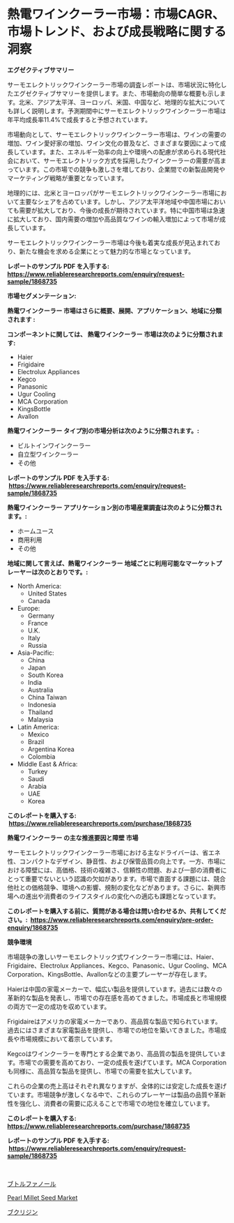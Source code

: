 <p><h1>熱電ワインクーラー市場：市場CAGR、市場トレンド、および成長戦略に関する洞察</h1></p><p><strong>エグゼクティブサマリー</strong></p>
<p><p>サーモエレクトリックワインクーラー市場の調査レポートは、市場状況に特化したエグゼクティブサマリーを提供します。また、市場動向の簡単な概要も示します。北米、アジア太平洋、ヨーロッパ、米国、中国など、地理的な拡大についても詳しく説明します。予測期間中にサーモエレクトリックワインクーラー市場は年平均成長率11.4%で成長すると予想されています。</p><p>市場動向として、サーモエレクトリックワインクーラー市場は、ワインの需要の増加、ワイン愛好家の増加、ワイン文化の普及など、さまざまな要因によって成長しています。また、エネルギー効率の向上や環境への配慮が求められる現代社会において、サーモエレクトリック方式を採用したワインクーラーの需要が高まっています。この市場での競争も激しさを増しており、企業間での新製品開発やマーケティング戦略が重要となっています。</p><p>地理的には、北米とヨーロッパがサーモエレクトリックワインクーラー市場において主要なシェアを占めています。しかし、アジア太平洋地域や中国市場においても需要が拡大しており、今後の成長が期待されています。特に中国市場は急速に拡大しており、国内需要の増加や高品質なワインの輸入増加によって市場が成長しています。</p><p>サーモエレクトリックワインクーラー市場は今後も着実な成長が見込まれており、新たな機会を求める企業にとって魅力的な市場となっています。</p></p>
<p><strong>レポートのサンプル PDF を入手する: <a href="https://www.reliableresearchreports.com/enquiry/request-sample/1868735">https://www.reliableresearchreports.com/enquiry/request-sample/1868735</a></strong></p>
<p><strong>市場セグメンテーション:</strong></p>
<p><strong> 熱電ワインクーラー 市場はさらに概要、展開、アプリケーション、地域に分類されます :</strong></p>
<p><strong>コンポーネントに関しては、 熱電ワインクーラー 市場は次のように分類されます: &nbsp;</strong></p>
<p><ul><li>Haier</li><li>Frigidaire</li><li>Electrolux Appliances</li><li>Kegco</li><li>Panasonic</li><li>Ugur Cooling</li><li>MCA Corporation</li><li>KingsBottle</li><li>Avallon</li></ul></p>
<p><strong> 熱電ワインクーラー タイプ別の市場分析は次のように分類されます。:</strong></p>
<p><ul><li>ビルトインワインクーラー</li><li>自立型ワインクーラー</li><li>その他</li></ul></p>
<p><strong>レポートのサンプル PDF を入手する: &nbsp;<a href="https://www.reliableresearchreports.com/enquiry/request-sample/1868735">https://www.reliableresearchreports.com/enquiry/request-sample/1868735</a></strong></p>
<p><strong> 熱電ワインクーラー アプリケーション別の市場産業調査は次のように分類されます。:</strong></p>
<p><ul><li>ホームユース</li><li>商用利用</li><li>その他</li></ul></p>
<p><strong>地域に関して言えば、熱電ワインクーラー 地域ごとに利用可能なマーケットプレーヤーは次のとおりです。:</strong></p>
<p><ul>
    <li>
        North America:
        <ul>
            <li>United States</li>
            <li>Canada</li>
        </ul>
    </li>
    <li>
        Europe:
        <ul>
            <li>Germany</li>
            <li>France</li>
            <li>U.K.</li>
            <li>Italy</li>
            <li>Russia</li>
        </ul>
    </li>
    <li>
        Asia-Pacific:
        <ul>
            <li>China</li>
            <li>Japan</li>
            <li>South Korea</li>
            <li>India</li>
            <li>Australia</li>
            <li>China Taiwan</li>
            <li>Indonesia</li>
            <li>Thailand</li>
            <li>Malaysia</li>
        </ul>
    </li>
    <li>
        Latin America:
        <ul>
            <li>Mexico</li>
            <li>Brazil</li>
            <li>Argentina Korea</li>
            <li>Colombia</li>
        </ul>
    </li>
    <li>
        Middle East & Africa:
        <ul>
            <li>Turkey</li>
            <li>Saudi</li>
            <li>Arabia</li>
            <li>UAE</li>
            <li>Korea</li>
        </ul>
    </li>
    </ul></p>
<p><strong>このレポートを購入する: &nbsp;<a href="https://www.reliableresearchreports.com/purchase/1868735">https://www.reliableresearchreports.com/purchase/1868735</a></strong></p>
<p><strong>熱電ワインクーラー の主な推進要因と障壁 市場</strong></p>
<p><p>サーモエレクトリックワインクーラー市場における主なドライバーは、省エネ性、コンパクトなデザイン、静音性、および保管品質の向上です。一方、市場における障壁には、高価格、技術の複雑さ、信頼性の問題、および一部の消費者にとって重要でないという認識の欠如があります。市場で直面する課題には、競合他社との価格競争、環境への影響、規制の変化などがあります。さらに、新興市場への進出や消費者のライフスタイルの変化への適応も課題となっています。</p></p>
<p><strong>このレポートを購入する前に、質問がある場合は問い合わせるか、共有してください。:&nbsp; <a href="https://www.reliableresearchreports.com/enquiry/pre-order-enquiry/1868735">https://www.reliableresearchreports.com/enquiry/pre-order-enquiry/1868735</a></strong></p>
<p><strong>競争環境</strong></p>
<p><p>市場競争の激しいサーモエレクトリック式ワインクーラー市場には、Haier、Frigidaire、Electrolux Appliances、Kegco、Panasonic、Ugur Cooling、MCA Corporation、KingsBottle、Avallonなどの主要プレーヤーが存在します。</p><p>Haierは中国の家電メーカーで、幅広い製品を提供しています。過去には数々の革新的な製品を発表し、市場での存在感を高めてきました。市場成長と市場規模の両方で一定の成功を収めています。</p><p>Frigidaireはアメリカの家電メーカーであり、高品質な製品で知られています。過去にはさまざまな家電製品を提供し、市場での地位を築いてきました。市場成長や市場規模において着宗しています。</p><p>Kegcoはワインクーラーを専門とする企業であり、高品質の製品を提供しています。市場での需要を高めており、一定の成長を遂げています。MCA Corporationも同様に、高品質な製品を提供し、市場での需要を拡大しています。</p><p>これらの企業の売上高はそれぞれ異なりますが、全体的には安定した成長を遂げています。市場競争が激しくなる中で、これらのプレーヤーは製品の品質や革新性を強化し、消費者の需要に応えることで市場での地位を確立しています。</p></p>
<p><strong>このレポートを購入する: &nbsp; <a href="https://www.reliableresearchreports.com/purchase/1868735">https://www.reliableresearchreports.com/purchase/1868735</a></strong></p>
<p><strong>レポートのサンプル PDF を入手する: &nbsp;<a href="https://www.reliableresearchreports.com/enquiry/request-sample/1868735">https://www.reliableresearchreports.com/enquiry/request-sample/1868735</a></strong><strong></strong></p>
<p>&nbsp;</p>
<p><p><a href="https://medium.com/@pollynsatcherayted345/%E3%83%96%E3%83%88%E3%83%AB%E3%83%95%E3%82%A1%E3%83%8E%E3%83%BC%E3%83%AB%E5%B8%82%E5%A0%B4%E3%81%AE%E8%A6%8B%E9%80%9A%E3%81%97-%E5%B8%82%E5%A0%B4%E5%8B%95%E5%90%91-%E6%88%90%E9%95%B7-2024%E5%B9%B4%E3%81%8B%E3%82%892031%E5%B9%B4%E3%81%AB%E4%BA%88%E6%B8%AC%E3%81%95%E3%82%8C%E3%82%8B%E3%82%82%E3%81%AE-ad7628acb4be">ブトルファノール</a></p><p><a href="https://fuschia-pecorino-a6d.notion.site/Pearl-Millet-Seed-Market-Size-Reflecting-a-Forecast-Till-2031-Market-By-Type-By-Application-and-By-6adc3fc3fc8044318ab936d2795b3976">Pearl Millet Seed Market</a></p><p><a href="https://medium.com/@pollynsatcherayted345/%E3%83%96%E3%82%AF%E3%83%AA%E3%82%B8%E3%83%B3%E5%B8%82%E5%A0%B4-%E5%B8%82%E5%A0%B4%E3%81%AEcagr-%E5%B8%82%E5%A0%B4%E3%83%88%E3%83%AC%E3%83%B3%E3%83%89-%E6%88%90%E9%95%B7%E6%88%A6%E7%95%A5%E3%81%AB%E9%96%A2%E3%81%99%E3%82%8B%E6%B4%9E%E5%AF%9F-3004fecbd3b3">ブクリジン</a></p></p>